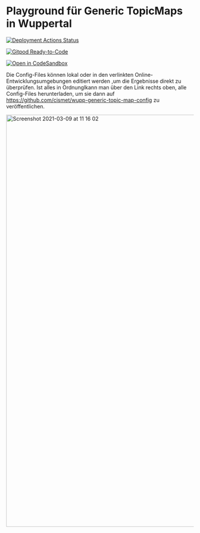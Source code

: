# Playground für Generic TopicMaps in Wuppertal

[![Deployment Actions Status](https://github.com/topicmaps-wuppertal/bestpractices-klimaschutz/workflows/Deployment/badge.svg)](https://github.com/topicmaps-wuppertal/bestpractices-klimaschutz/actions)

[![Gitpod Ready-to-Code](https://img.shields.io/badge/Gitpod-ready--to--code-blue?logo=gitpod)](https://gitpod.io/#https://github.com/topicmaps-wuppertal/generic-topicmaps-playground)

[![Open in CodeSandbox](https://img.shields.io/badge/Open%20in-CodeSandbox-blue?style=flat-square&logo=codesandbox)](https://githubbox.com/topicmaps-wuppertal/generic-topicmaps-playground)

Die Config-Files können lokal oder in den verlinkten Online-Entwicklungsumgebungen editiert werden ,um die Ergebnisse direkt zu überprüfen. Ist alles in Ordnunglkann man über den Link rechts oben, alle Config-Files herunterladen, um sie dann auf https://github.com/cismet/wupp-generic-topic-map-config zu veröffentlichen.

<img width="1107" alt="Screenshot 2021-03-09 at 11 16 02" src="https://user-images.githubusercontent.com/837211/110455576-e6449180-80c8-11eb-904c-4366d08ff61d.png">
